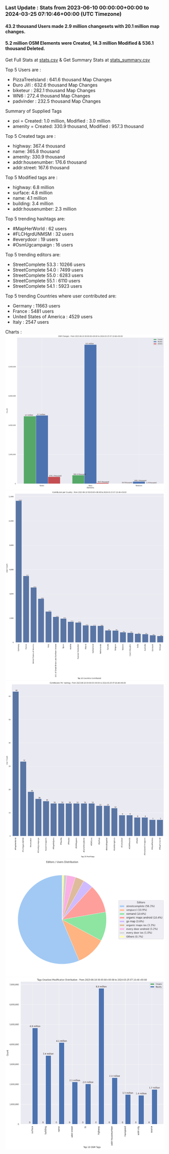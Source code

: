 ### Last Update : Stats from 2023-06-10 00:00:00+00:00 to 2024-03-25 07:10:46+00:00 (UTC Timezone)

#### 43.2 thousand Users made 2.9 million changesets with 20.1 million map changes.
#### 5.2 million OSM Elements were Created, 14.3 million Modified & 536.1 thousand Deleted.
Get Full Stats at [stats.csv](/stats/fieldmappers/Daily/stats.csv)
 & Get Summary Stats at [stats_summary.csv](/stats/fieldmappers/Daily/stats_summary.csv)

Top 5 Users are : 
- PizzaTreeIsland : 641.6 thousand Map Changes
- Đuro Jiří : 632.6 thousand Map Changes
- biketeur : 282.1 thousand Map Changes
- WN6 : 272.4 thousand Map Changes
- padvinder : 232.5 thousand Map Changes

Summary of Supplied Tags
- poi = Created: 1.0 million, Modified : 3.0 million
- amenity = Created: 330.9 thousand, Modified : 957.3 thousand


Top 5 Created tags are :
- highway: 367.4 thousand
- name: 365.8 thousand
- amenity: 330.9 thousand
- addr:housenumber: 176.6 thousand
- addr:street: 167.6 thousand


Top 5 Modified tags are :
- highway: 6.8 million
- surface: 4.8 million
- name: 4.1 million
- building: 3.4 million
- addr:housenumber: 2.3 million


Top 5 trending hashtags are:
- #MapHerWorld : 62 users
- #FLCHgrdUNMSM : 32 users
- #everydoor : 19 users
- #OsmUgcampaign : 16 users


Top 5 trending editors are:
- StreetComplete 53.3 : 10266 users
- StreetComplete 54.0 : 7499 users
- StreetComplete 55.0 : 6283 users
- StreetComplete 55.1 : 6110 users
- StreetComplete 54.1 : 5923 users


Top 5 trending Countries where user contributed are:
- Germany : 11663 users
- France : 5481 users
- United States of America : 4529 users
- Italy : 2547 users


 Charts : 
![Alt text](./stats_osm_changes.png) 
![Alt text](./stats_users_per_country.png) 
![Alt text](./stats_users_per_hashtag.png) 
![Alt text](./stats_editors_pie_chart.png) 
![Alt text](./stats_tags.png) 
